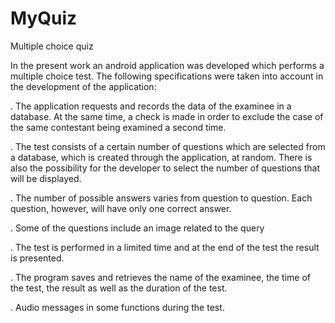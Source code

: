 # MyQuiz


Multiple choice quiz


In the present work an android application was developed which performs a multiple choice test. The following specifications were taken into account in the development of the application:

. The application requests and records the data of the examinee in a database. At the same time, a check is made in order to exclude the case of the same contestant being examined a second time.


. The test consists of a certain number of questions which are selected from a database, which is created through the application, at random. There is also the possibility for the developer to select the number of questions that will be displayed.


. The number of possible answers varies from question to question. Each question, however, will have only one correct answer.


.  Some of the questions include an image related to the query


. The test is performed in a limited time and at the end of the test the result is presented.


. The program saves and retrieves the name of the examinee, the time of the test, the result as well as the duration of the test.


. Audio messages in some functions during the test. 
